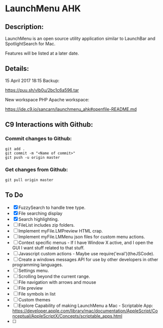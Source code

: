 # LaunchMenu AHK

## Description:

LaunchMenu is an open source utility application similar to LaunchBar and SpotlightSearch for Mac.

Features will be listed at a later date.

## Details:

15 April 2017 18:15 Backup: 

https://puu.sh/vlb0u/2bc1c6a596.tar

New workspace PHP Apache workspace: 

https://ide.c9.io/sancarn/launchmenu_ahk#openfile-README.md

## C9 Interactions with Github:

### Commit changes to Github:

```
git add . 
git commit -m "<Name of commit>"
git push -u origin master
```

### Get changes from Github:
```
git pull origin master
```

## To Do

* [X] FuzzySearch to handle tree type.
* [X] File searching display
* [X] Search highlighting.
* [ ] FileList includes zip folders.
* [ ] Implement myFile.LMPreview HTML crap.
* [ ] Implement myFile.LMMenu json files for custom menu actions.
* [ ] Context specific menus - If I have Window X active, and I open the GUI I want stuff related to that stuff.
* [ ] Javascript custom actions - Maybe use require('eval')(theJSCode).
* [ ] Create a windows messages API for use by other developers in other programming languages.
* [ ] Settings menu.
* [ ] Scrolling beyond the current range.
* [ ] File navigation with arrows and mouse
* [ ] File preview
* [ ] File symbols in list
* [ ] Custom themes
* [ ] Explore Capability of making LaunchMenu a Mac - Scriptable App: https://developer.apple.com/library/mac/documentation/AppleScript/Conceptual/AppleScriptX/Concepts/scriptable_apps.html
* [ ]
